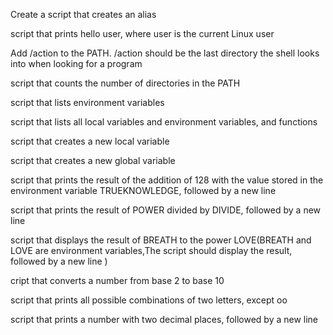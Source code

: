 Create a script that creates an alias

script that prints hello user, where user is the current Linux user

Add /action to the PATH. /action should be the last directory the shell looks into when looking for a program

script that counts the number of directories in the PATH

script that lists environment variables

script that lists all local variables and environment variables, and functions

script that creates a new local variable

script that creates a new global variable

script that prints the result of the addition of 128 with the value stored in the environment variable TRUEKNOWLEDGE, followed by a new line

script that prints the result of POWER divided by DIVIDE, followed by a new line

script that displays the result of BREATH to the power LOVE(BREATH and LOVE are environment variables,The script should display the result, followed by a new line )

cript that converts a number from base 2 to base 10

script that prints all possible combinations of two letters, except oo

script that prints a number with two decimal places, followed by a new line


